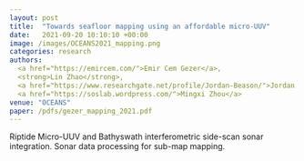 ```yaml
---
layout: post
title:  "Towards seafloor mapping using an affordable micro-UUV"
date:   2021-09-20 10:10:10 +00:00
image: /images/OCEANS2021_mapping.png
categories: research
authors: 
  <a href="https://emircem.com/">Emir Cem Gezer</a>, 
  <strong>Lin Zhao</strong>, 
  <a href="https://www.researchgate.net/profile/Jordan-Beason/">Jordan Beason</a>,
  <a href="https://soslab.wordpress.com/">Mingxi Zhou</a>
venue: "OCEANS"
paper: /pdfs/gezer_mapping_2021.pdf
---
```

Riptide Micro-UUV and Bathyswath interferometric side-scan sonar integration. Sonar data processing for sub-map mapping.
